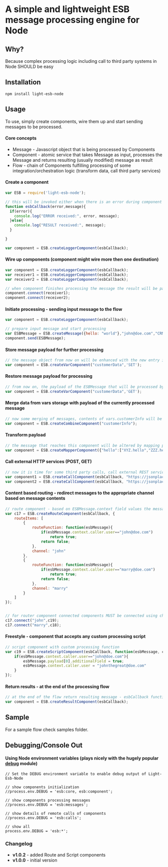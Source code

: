 A simple and lightweight ESB message processing engine for Node
=======

## Why?
Because complex processing logic including call to third party systems in Node SHOULD be easy

## Installation
```
npm install light-esb-node
```


## Usage
To use, simply create components, wire them up and start sending messages to be processed.

#### Core concepts
* Message - Javascript object that is being processed by Components
* Component - atomic service that takes Message as input, processes the Message and returns resulting (usually modified) message as result
* Flow - chain of Components fulfilling processing of some integration/orchestration logic (transform data, call third party services)


#### Create a component
```js
var ESB = require('light-esb-node');

// this will be invoked either when there is an error during component processing or when the ResultComponent is reached
function esbCallback(error,message){
  if(error){
    console.log("ERROR received:", error, message);
  }else{
    console.log("RESULT received:", message);
  }

}

var component = ESB.createLoggerComponent(esbCallback);
```

#### Wire up components (component might wire more then one destination)
```js
var component = ESB.createLoggerComponent(esbCallback);
var receiver1 = ESB.createLoggerComponent(esbCallback);
var receiver2 = ESB.createLoggerComponent(esbCallback);

// when component finishes processing the message the result will be passed by to the receiver1 component and receiver2 component for further processing
component.connect(receiver1);
component.connect(receiver2);
```

#### Initiate processing - sending input message to the flow
```js
var component = ESB.createLoggerComponent(esbCallback);

// prepare input message and start processing
var ESBMessage = ESB.createMessage({hello: "world"},"john@doe.com","CRM","x92938XA");
component.send(ESBMessage);
```

#### Store message payload for further processing
```js
// the message object from now on will be enhanced with the new entry in the vars section (vars.customerData) of the ESBMessage
var component = ESB.createVarComponent("customerData",'SET');
```

#### Restore message payload for processing
```js
// from now on, the payload of the ESBMessage that will be processed by next component in the flow will be replaced with contents of the vars.customerData object
var component = ESB.createVarComponent("customerData",'GET');
```

#### Merge data from vars storage with payload of the currently processed message
```js
// now some merging of messages, contents of vars.customerInfo will be merged into processed message payload
var component = ESB.createCombineComponent("customerInfo");
```

#### Transform payload
```js
// the message that reaches this component will be altered by mapping provided - see object-mapper npm module documentation for details how to build maps
var component = ESB.createMapperComponent({"hello":["XYZ.hello","ZZZ.hello"]});
```

#### Call external HTTP services (POST, GET)
```js
// now it is time for some third party calls, call external REST service
var component1 = ESB.createCallComponent(esbCallback, "https://jsonplaceholder.typicode.com/users", "get");
var component2 = ESB.createCallComponent(esbCallback, "https://jsonplaceholder.typicode.com/posts", "post");
```

#### Content based routing - redirect messages to the appropriate channel based on message contents
```js
// route component - based on ESBMessage.context field values the message will be routed to the appropriate named channel
var c17 = ESB.createRouteComponent(esbCallback, {
	routeItems: [
		{
			routeFunction: function(esbMessage){
				if(esbMessage.context.caller.user=="john@doe.com")
					return true;
				return false;
			},
			channel: "john"
		},
		{
			routeFunction: function(esbMessage){
				if(esbMessage.context.caller.user=="marry@doe.com")
					return true;
				return false;
			},
			channel: "marry"
		}
	]
});  


// for router component connected components MUST be connected using channel names
c17.connect("john",c19);
c17.connect("marry",c18);
```

#### Freestyle - component that accepts any custom processing script
```js
// script component with custom processing function
var c19 = ESB.createScriptComponent(esbCallback, function(esbMessage, callback){
	if(esbMessage.context.caller.user=="john@doe.com"){
		esbMessage.payload[0].additionalField = true;
		esbMessage.context.caller.user = "johnthegreat@doe.com"
	}
});
```

#### Return results - at the end of the processing flow
```js
// at the end of the flow return resulting message - esbCallback function will receive the resulting message object
var component = ESB.createResultComponent(esbCallback);  
```
## Sample
For a sample flow check samples folder.

## Debugging/Console Out

#### Using Node environment variables (plays nicely with the hugely popular [debug](https://www.npmjs.com/package/debug) module)
```
// Set the DEBUG environment variable to enable debug output of Light-Esb-Node

// show components initialization
//process.env.DEBUG = 'esb:core, esb:component';

// show components processing messages
//process.env.DEBUG = 'esb:messages';

// show details of remote calls of components
//process.env.DEBUG = 'esb:calls';

// show all
process.env.DEBUG = 'esb:*';
```

### Changelog
- **v1.0.2** - added Route and Script components
- **v1.0.0** - initial version
